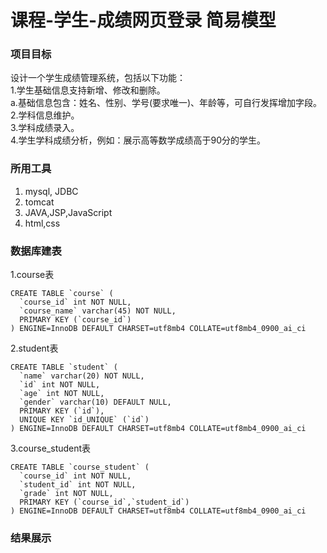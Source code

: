 # 课程-学生-成绩网页登录 简易模型 

###  项目目标  

设计一个学生成绩管理系统，包括以下功能：  
1.学生基础信息支持新增、修改和删除。  
 a.基础信息包含：姓名、性别、学号(要求唯一)、年龄等，可自行发挥增加字段。  
2.学科信息维护。  
3.学科成绩录入。  
4.学生学科成绩分析，例如：展示高等数学成绩高于90分的学生。  

###  所用工具  
1. mysql, JDBC  
2. tomcat  
3. JAVA,JSP,JavaScript  
4. html,css  

###  数据库建表
1.course表  
```  
CREATE TABLE `course` (
  `course_id` int NOT NULL,
  `course_name` varchar(45) NOT NULL,
  PRIMARY KEY (`course_id`)
) ENGINE=InnoDB DEFAULT CHARSET=utf8mb4 COLLATE=utf8mb4_0900_ai_ci
```  

2.student表  
```  
CREATE TABLE `student` (
  `name` varchar(20) NOT NULL,
  `id` int NOT NULL,
  `age` int NOT NULL,
  `gender` varchar(10) DEFAULT NULL,
  PRIMARY KEY (`id`),
  UNIQUE KEY `id_UNIQUE` (`id`)
) ENGINE=InnoDB DEFAULT CHARSET=utf8mb4 COLLATE=utf8mb4_0900_ai_ci
```  

3.course_student表  
```  
CREATE TABLE `course_student` (
  `course_id` int NOT NULL,
  `student_id` int NOT NULL,
  `grade` int NOT NULL,
  PRIMARY KEY (`course_id`,`student_id`)
) ENGINE=InnoDB DEFAULT CHARSET=utf8mb4 COLLATE=utf8mb4_0900_ai_ci
```  

###  结果展示  

